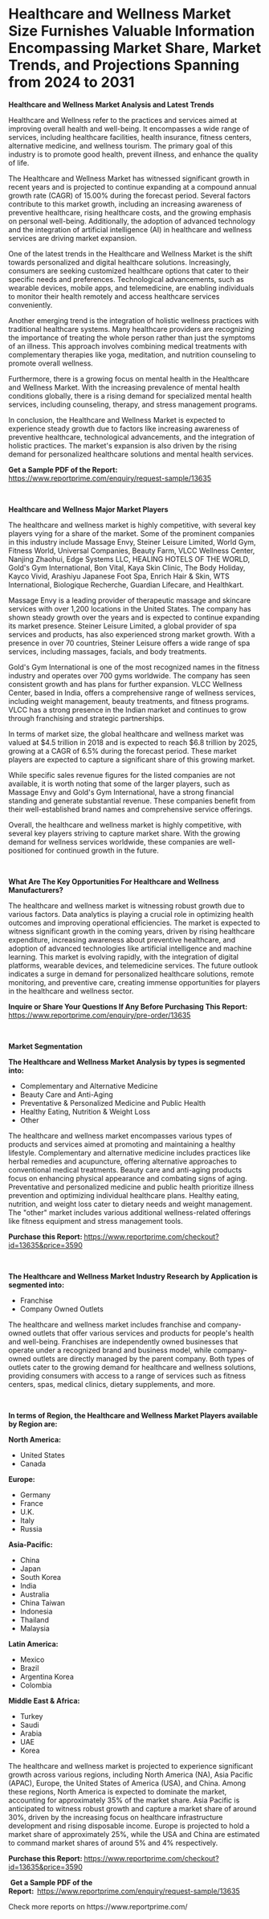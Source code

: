 <p><h1>Healthcare and Wellness Market Size Furnishes Valuable Information Encompassing Market Share, Market Trends, and Projections Spanning from 2024 to 2031</h1></p><p><strong>Healthcare and Wellness Market Analysis and Latest Trends</strong></p>
<p><p>Healthcare and Wellness refer to the practices and services aimed at improving overall health and well-being. It encompasses a wide range of services, including healthcare facilities, health insurance, fitness centers, alternative medicine, and wellness tourism. The primary goal of this industry is to promote good health, prevent illness, and enhance the quality of life.</p><p>The Healthcare and Wellness Market has witnessed significant growth in recent years and is projected to continue expanding at a compound annual growth rate (CAGR) of 15.00% during the forecast period. Several factors contribute to this market growth, including an increasing awareness of preventive healthcare, rising healthcare costs, and the growing emphasis on personal well-being. Additionally, the adoption of advanced technology and the integration of artificial intelligence (AI) in healthcare and wellness services are driving market expansion.</p><p>One of the latest trends in the Healthcare and Wellness Market is the shift towards personalized and digital healthcare solutions. Increasingly, consumers are seeking customized healthcare options that cater to their specific needs and preferences. Technological advancements, such as wearable devices, mobile apps, and telemedicine, are enabling individuals to monitor their health remotely and access healthcare services conveniently.</p><p>Another emerging trend is the integration of holistic wellness practices with traditional healthcare systems. Many healthcare providers are recognizing the importance of treating the whole person rather than just the symptoms of an illness. This approach involves combining medical treatments with complementary therapies like yoga, meditation, and nutrition counseling to promote overall wellness.</p><p>Furthermore, there is a growing focus on mental health in the Healthcare and Wellness Market. With the increasing prevalence of mental health conditions globally, there is a rising demand for specialized mental health services, including counseling, therapy, and stress management programs.</p><p>In conclusion, the Healthcare and Wellness Market is expected to experience steady growth due to factors like increasing awareness of preventive healthcare, technological advancements, and the integration of holistic practices. The market's expansion is also driven by the rising demand for personalized healthcare solutions and mental health services.</p></p>
<p><strong>Get a Sample PDF of the Report:&nbsp;</strong> <a href="https://www.reportprime.com/enquiry/request-sample/13635">https://www.reportprime.com/enquiry/request-sample/13635</a></p>
<p>&nbsp;</p>
<p><strong>Healthcare and Wellness Major Market Players</strong></p>
<p><p>The healthcare and wellness market is highly competitive, with several key players vying for a share of the market. Some of the prominent companies in this industry include Massage Envy, Steiner Leisure Limited, World Gym, Fitness World, Universal Companies, Beauty Farm, VLCC Wellness Center, Nanjing Zhaohui, Edge Systems LLC, HEALING HOTELS OF THE WORLD, Gold's Gym International, Bon Vital, Kaya Skin Clinic, The Body Holiday, Kayco Vivid, Arashiyu Japanese Foot Spa, Enrich Hair & Skin, WTS International, Biologique Recherche, Guardian Lifecare, and Healthkart.</p><p>Massage Envy is a leading provider of therapeutic massage and skincare services with over 1,200 locations in the United States. The company has shown steady growth over the years and is expected to continue expanding its market presence. Steiner Leisure Limited, a global provider of spa services and products, has also experienced strong market growth. With a presence in over 70 countries, Steiner Leisure offers a wide range of spa services, including massages, facials, and body treatments.</p><p>Gold's Gym International is one of the most recognized names in the fitness industry and operates over 700 gyms worldwide. The company has seen consistent growth and has plans for further expansion. VLCC Wellness Center, based in India, offers a comprehensive range of wellness services, including weight management, beauty treatments, and fitness programs. VLCC has a strong presence in the Indian market and continues to grow through franchising and strategic partnerships.</p><p>In terms of market size, the global healthcare and wellness market was valued at $4.5 trillion in 2018 and is expected to reach $6.8 trillion by 2025, growing at a CAGR of 6.5% during the forecast period. These market players are expected to capture a significant share of this growing market.</p><p>While specific sales revenue figures for the listed companies are not available, it is worth noting that some of the larger players, such as Massage Envy and Gold's Gym International, have a strong financial standing and generate substantial revenue. These companies benefit from their well-established brand names and comprehensive service offerings.</p><p>Overall, the healthcare and wellness market is highly competitive, with several key players striving to capture market share. With the growing demand for wellness services worldwide, these companies are well-positioned for continued growth in the future.</p></p>
<p>&nbsp;</p>
<p><strong>What Are The Key Opportunities For Healthcare and Wellness Manufacturers?</strong></p>
<p><p>The healthcare and wellness market is witnessing robust growth due to various factors. Data analytics is playing a crucial role in optimizing health outcomes and improving operational efficiencies. The market is expected to witness significant growth in the coming years, driven by rising healthcare expenditure, increasing awareness about preventive healthcare, and adoption of advanced technologies like artificial intelligence and machine learning. This market is evolving rapidly, with the integration of digital platforms, wearable devices, and telemedicine services. The future outlook indicates a surge in demand for personalized healthcare solutions, remote monitoring, and preventive care, creating immense opportunities for players in the healthcare and wellness sector.</p></p>
<p><strong>Inquire or Share Your Questions If Any Before Purchasing This Report:</strong> <a href="https://www.reportprime.com/enquiry/pre-order/13635">https://www.reportprime.com/enquiry/pre-order/13635</a></p>
<p>&nbsp;</p>
<p><strong>Market Segmentation</strong></p>
<p><strong>The Healthcare and Wellness Market Analysis by types is segmented into:</strong></p>
<p><ul><li>Complementary and Alternative Medicine</li><li>Beauty Care and Anti-Aging</li><li>Preventative & Personalized Medicine and Public Health</li><li>Healthy Eating, Nutrition & Weight Loss</li><li>Other</li></ul></p>
<p><p>The healthcare and wellness market encompasses various types of products and services aimed at promoting and maintaining a healthy lifestyle. Complementary and alternative medicine includes practices like herbal remedies and acupuncture, offering alternative approaches to conventional medical treatments. Beauty care and anti-aging products focus on enhancing physical appearance and combating signs of aging. Preventative and personalized medicine and public health prioritize illness prevention and optimizing individual healthcare plans. Healthy eating, nutrition, and weight loss cater to dietary needs and weight management. The "other" market includes various additional wellness-related offerings like fitness equipment and stress management tools.</p></p>
<p><strong>Purchase this Report:&nbsp;</strong><a href="https://www.reportprime.com/checkout?id=13635&price=3590">https://www.reportprime.com/checkout?id=13635&price=3590</a></p>
<p>&nbsp;</p>
<p><strong>The Healthcare and Wellness Market Industry Research by Application is segmented into:</strong></p>
<p><ul><li>Franchise</li><li>Company Owned Outlets</li></ul></p>
<p><p>The healthcare and wellness market includes franchise and company-owned outlets that offer various services and products for people's health and well-being. Franchises are independently owned businesses that operate under a recognized brand and business model, while company-owned outlets are directly managed by the parent company. Both types of outlets cater to the growing demand for healthcare and wellness solutions, providing consumers with access to a range of services such as fitness centers, spas, medical clinics, dietary supplements, and more.</p></p>
<p>&nbsp;</p>
<p><strong>In terms of Region, the Healthcare and Wellness Market Players available by Region are:</strong></p>
<p>
    <p> <strong> North America: </strong>
        <ul>
            <li>United States</li>
            <li>Canada</li>
        </ul>
        </p> 
    <p> <strong> Europe: </strong>
        <ul>
            <li>Germany</li>
            <li>France</li>
            <li>U.K.</li>
            <li>Italy</li>
            <li>Russia</li>
        </ul>
        </p> 
    <p> <strong> Asia-Pacific: </strong>
        <ul>
            <li>China</li>
            <li>Japan</li>
            <li>South Korea</li>
            <li>India</li>
            <li>Australia</li>
            <li>China Taiwan</li>
            <li>Indonesia</li>
            <li>Thailand</li>
            <li>Malaysia</li>
        </ul>
        </p> 
    <p> <strong> Latin America: </strong>
        <ul>
            <li>Mexico</li>
            <li>Brazil</li>
            <li>Argentina Korea</li>
            <li>Colombia</li>
        </ul>
        </p> 
    <p> <strong> Middle East & Africa: </strong>
        <ul>
            <li>Turkey</li>
            <li>Saudi</li>
            <li>Arabia</li>
            <li>UAE</li>
            <li>Korea</li>
        </ul>
    </p>
    </p>
<p><p>The healthcare and wellness market is projected to experience significant growth across various regions, including North America (NA), Asia Pacific (APAC), Europe, the United States of America (USA), and China. Among these regions, North America is expected to dominate the market, accounting for approximately 35% of the market share. Asia Pacific is anticipated to witness robust growth and capture a market share of around 30%, driven by the increasing focus on healthcare infrastructure development and rising disposable income. Europe is projected to hold a market share of approximately 25%, while the USA and China are estimated to command market shares of around 5% and 4% respectively.</p></p>
<p><strong>Purchase this Report: </strong><a href="https://www.reportprime.com/checkout?id=13635&price=3590">https://www.reportprime.com/checkout?id=13635&price=3590</a></p>
<p>&nbsp;<strong>Get a Sample PDF of the Report:&nbsp;&nbsp;</strong><a href="https://www.reportprime.com/enquiry/request-sample/13635">https://www.reportprime.com/enquiry/request-sample/13635</a></p>
<p><strong></strong></p>
<p>Check more reports on https://www.reportprime.com/</p>